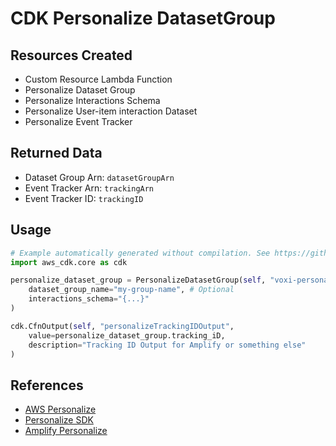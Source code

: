 # CDK Personalize DatasetGroup

## Resources Created

* Custom Resource Lambda Function
* Personalize Dataset Group
* Personalize Interactions Schema
* Personalize User-item interaction Dataset
* Personalize Event Tracker

## Returned Data

* Dataset Group Arn: `datasetGroupArn`
* Event Tracker Arn: `trackingArn`
* Event Tracker ID: `trackingID`

## Usage

```python
# Example automatically generated without compilation. See https://github.com/aws/jsii/issues/826
import aws_cdk.core as cdk

personalize_dataset_group = PersonalizeDatasetGroup(self, "voxi-personalize",
    dataset_group_name="my-group-name", # Optional
    interactions_schema="{...}"
)

cdk.CfnOutput(self, "personalizeTrackingIDOutput",
    value=personalize_dataset_group.tracking_iD,
    description="Tracking ID Output for Amplify or something else"
)
```

## References

* [AWS Personalize](https://docs.aws.amazon.com/personalize/latest/dg/what-is-personalize.html)
* [Personalize SDK](https://docs.aws.amazon.com/AWSJavaScriptSDK/latest/AWS/Personalize.html)
* [Amplify Personalize](https://docs.amplify.aws/lib/analytics/personalize/q/platform/js)
